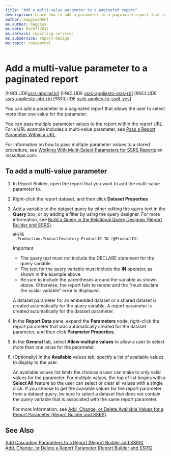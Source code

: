 ```yaml
---
title: "Add a multi-value parameter to a paginated report"
description: Learn how to add a parameter to a paginated report that allows the user to select more than one value for the parameter in Report Builder.
author: maggiesMSFT
ms.author: maggies
ms.date: 03/07/2017
ms.service: reporting-services
ms.subservice: report-design
ms.topic: conceptual
---
```

# Add a multi-value parameter to a paginated report

[!INCLUDE[ssrs-appliesto](../../includes/ssrs-appliesto.md)] [!INCLUDE [ssrs-appliesto-ssrs-rb](../../includes/ssrs-appliesto-ssrs-rb.md)] [!INCLUDE [ssrs-appliesto-pbi-rb](../../includes/ssrs-appliesto-pbi-rb.md)] [!INCLUDE [ssrb-applies-to-ssdt-yes](../../includes/ssrb-applies-to-ssdt-yes.md)]

  You can add a parameter to a paginated report that allows the user to select more than one value for the parameter.  
  
 You can pass multiple parameter values to the report within the report URL. For a URL example includes a multi-value parameter, see [Pass a Report Parameter Within a URL](../../reporting-services/pass-a-report-parameter-within-a-url.md).  
  
 For information on how to pass multiple parameter values to a stored procedure, see [Working With Multi-Select Parameters for SSRS Reports](https://go.microsoft.com/fwlink/?LinkId=321529) on mssqltips.com.  
  
## To add a multi-value parameter  
  
1.  In Report Builder, open the report that you want to add the multi-value parameter to.  
  
2.  Right-click the report dataset, and then click **Dataset Properties**  
  
3.  Add a variable to the dataset query by either editing the query text in the **Query** box, or by adding a filter by using the query designer. For more information, see [Build a Query in the Relational Query Designer &#40;Report Builder and SSRS&#41;](../../reporting-services/report-data/build-a-query-in-the-relational-query-designer-report-builder-and-ssrs.md).  
  
    ```  
    WHERE  
      Production.ProductInventory.ProductID IN (@ProductID)  
    ```  
  
    > [!IMPORTANT]  
    > *  The query text must not include the DECLARE statement for the query variable.  
    > *  The text for the query variable must include the **IN** operator, as shown in the example above.  
    > *  Be sure to include the parentheses around the variable as shown above. Otherwise, the report fails to render and the "must declare the scalar variable" error is displayed.  
  
    A dataset parameter for an embedded dataset or a shared dataset is created automatically for the query variable. A report parameter is created automatically for the dataset parameter.  
  
4.  In the **Report Data** pane, expand the **Parameters** node, right-click the report parameter that was automatically created for the dataset parameter, and then click **Parameter Properties**.  
  
5.  In the **General** tab, select **Allow multiple values** to allow a user to select more than one value for the parameter.  
  
6.  (Optionally) In the **Available** values tab, specify a list of available values to display to the user.  
  
     An available values list limits the choices a user can make to only valid values for the parameter. For multiple values, the top of list begins with a **Select All** feature so the user can select or clear all values with a single click. If you choose to get the available values for the report parameter from a dataset query, be sure to select a dataset that does not contain the query variable that is associated with the same report parameter.  
  
     For more information, see [Add, Change, or Delete Available Values for a Report Parameter &#40;Report Builder and SSRS&#41;](../../reporting-services/report-design/add-change-or-delete-available-values-for-a-report-parameter.md).  

## See Also  
 [Add Cascading Parameters to a Report &#40;Report Builder and SSRS&#41;](../../reporting-services/report-design/add-cascading-parameters-to-a-report-report-builder-and-ssrs.md)   
 [Add, Change, or Delete a Report Parameter &#40;Report Builder and SSRS&#41;](../../reporting-services/report-design/add-change-or-delete-a-report-parameter-report-builder-and-ssrs.md)  
  
  

